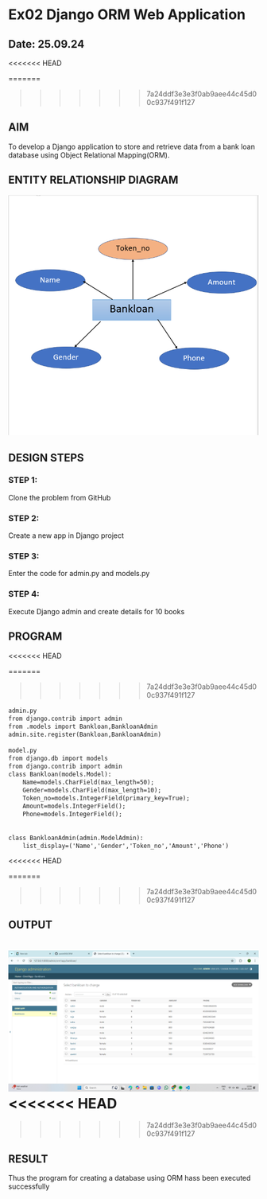 
# Ex02 Django ORM Web Application
## Date: 25.09.24
<<<<<<< HEAD


=======
>>>>>>> 7a24ddf3e3e3f0ab9aee44c45d00c937f491f127
## AIM
To develop a Django application to store and retrieve data from a bank loan database using Object Relational Mapping(ORM).

## ENTITY RELATIONSHIP DIAGRAM
![alt text](image.png)

## DESIGN STEPS

### STEP 1:
Clone the problem from GitHub

### STEP 2:
Create a new app in Django project

### STEP 3:
Enter the code for admin.py and models.py

### STEP 4:
Execute Django admin and create details for 10 books

## PROGRAM
<<<<<<< HEAD

=======
>>>>>>> 7a24ddf3e3e3f0ab9aee44c45d00c937f491f127
```
admin.py
from django.contrib import admin
from .models import Bankloan,BankloanAdmin
admin.site.register(Bankloan,BankloanAdmin)

model.py
from django.db import models
from django.contrib import admin
class Bankloan(models.Model):
    Name=models.CharField(max_length=50);
    Gender=models.CharField(max_length=10);
    Token_no=models.IntegerField(primary_key=True);
    Amount=models.IntegerField();
    Phone=models.IntegerField();


class BankloanAdmin(admin.ModelAdmin):
    list_display=('Name','Gender','Token_no','Amount','Phone')

```
<<<<<<< HEAD

=======
>>>>>>> 7a24ddf3e3e3f0ab9aee44c45d00c937f491f127

## OUTPUT

![alt text](<Screenshot (156).png>)
<<<<<<< HEAD
=======

>>>>>>> 7a24ddf3e3e3f0ab9aee44c45d00c937f491f127


## RESULT
Thus the program for creating a database using ORM hass been executed successfully
